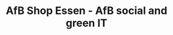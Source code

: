 ---
title: "AfB Shop Essen - AfB social and green IT"
url: /essen/afb-shop-essen-afb-social-and-green-it/
shop: Computer
---